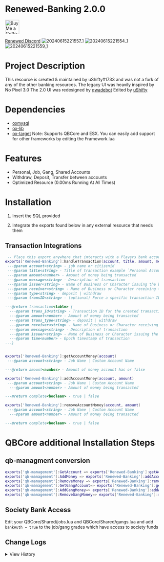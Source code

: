 # Renewed-Banking 2.0.0
<a href='https://ko-fi.com/ushifty' target='_blank'><img height='35' style='border:0px;height:46px;' src='https://az743702.vo.msecnd.net/cdn/kofi3.png?v=0' border='0' alt='Buy Me a Coffee at ko-fi.com' />
 
 [Renewed Discord](https://discord.gg/P3RMrbwA8n)
![20240615221557_1](https://github.com/krim27/Renewed-Banking/assets/92454198/7dc64f2f-faa9-4a34-819f-f5372fc81637)
![20240615221554_1](https://github.com/krim27/Renewed-Banking/assets/92454198/32b7dc7b-3842-4cfa-8663-f0a43b50b2bc)
![20240615221559_1](https://github.com/krim27/Renewed-Banking/assets/92454198/af8216dd-4144-44fd-b5d5-2f20c1be9aa2)

# Project Description
This resource is created & maintained by uShifty#1733 and was not a fork of any of the other banking resources.
The legacy UI was heavily inspired by No Pixel 3.0
The 2.0 UI was redesigned by [qwadebot](https://github.com/qw-scripts) Edited by [uShifty](https://github.com/uShifty)


# Dependencies
* [oxmysql](https://github.com/overextended/oxmysql)
* [ox-lib](https://github.com/overextended/ox_lib)
* [ox-target](https://github.com/overextended/ox_target)
Note: Supports QBCore and ESX. You can easily add support for other frameworks by editing the Framework.lua
 
# Features
* Personal, Job, Gang, Shared Accounts
* Withdraw, Deposit, Transfer between accounts
* Optimized Resource (0.00ms Running At All Times)

# Installation

1) Insert the SQL provided

2) Integrate the exports found below in any external resource that needs them
 
## Transaction Integrations

```lua
 -- Place this export anywhere that interacts with a Players bank account. (Where it adds or removes money from bank)
exports['Renewed-Banking']:handleTransaction(account, title, amount, message, issuer, receiver, type, transID)
 ---@param account<string> - job name or citizenid
 ---@param title<string> - Title of transaction example `Personal Account / ${Player.PlayerData.citizenid}`
 ---@param amount<number> - Amount of money being transacted
 ---@param message<string> - Description of transaction
 ---@param issuer<string> - Name of Business or Character issuing the bill
 ---@param receiver<string> - Name of Business or Character receiving the bill
 ---@param type<string> - deposit | withdraw
 ---@param transID<string> - (optional) Force a specific transaction ID instead of generating one.

---@return transaction<table> {
  ---@param trans_id<string> - Transaction ID for the created transaction
  ---@param amount<number> - Amount of money being transacted
  ---@param trans_type<string> - deposit | withdraw
  ---@param receiver<string> - Name of Business or Character receiving the bill
  ---@param message<string> - Description of transaction
  ---@param issuer<string> - Name of Business or Character issuing the bill
  ---@param time<number> - Epoch timestamp of transaction
---}


exports['Renewed-Banking']:getAccountMoney(account)
 ---@param account<string> - Job Name | Custom Account Name

---@return amount<number> - Amount of money account has or false

exports['Renewed-Banking']:addAccountMoney(account, amount)
 ---@param account<string> - Job Name | Custom Account Name
  ---@param amount<number> - Amount of money being transacted

---@return complete<boolean> - true | false

exports['Renewed-Banking']:removeAccountMoney(account, amount)
 ---@param account<string> - Job Name | Custom Account Name
  ---@param amount<number> - Amount of money being transacted

---@return complete<boolean> - true | false
```

# QBCore additional Installation Steps 
## qb-managment conversion
```lua
exports['qb-management']:GetAccount => exports['Renewed-Banking']:getAccountMoney
exports['qb-management']:AddMoney => exports['Renewed-Banking']:addAccountMoney
exports['qb-management']:RemoveMoney => exports['Renewed-Banking']:removeAccountMoney
exports['qb-management']:GetGangAccount=> exports['Renewed-Banking']:getAccountMoney
exports['qb-management']:AddGangMoney=> exports['Renewed-Banking']:addAccountMoney
exports['qb-management']:RemoveGangMoney=> exports['Renewed-Banking']:removeAccountMoney
```
## Society Bank Access
Edit your QBCore/Shared/jobs.lua and QBCore/Shared/gangs.lua and add `bankAuth = true` to the job/gang grades which have access to society funds


 ## Change Logs
<details>
 <summary>View History</summary>

 V2.0.0
 ```
 New UI Design
 ESX Support Added
 QB Dependacies switched to OX
 Massive server side optimizations
 Rework inital codebase
 Delete created accounts
 ```
 
 V1.0.5
 ```
 Fix OX integration being ATM only
 Added Renewed Phones MultiJob Support (Enable in config)
 Fix onResourceStop errors for QB target users
 Fixed a couple Account Menu bugs from 1.0.4 OX integration
 Slight client side cleanup
 Fix exploit allowing players to highjack sub accounts
 ```
 
 v1.0.4
 ```
 Add server export to get an accounts transactions.
 Add /givecash command
 Added ox lib and target support
 ```
 
 V1.0.3
 ```
 Fixes the default message when no message is provided when transferring
 Added Bank Checks for those who dont like to configure their QBCore
 Added a check to ensure player cache exists
 Fixed bug with shared accounts and entering a negative value
 ```
 
 V1.0.2
 ```
 Added Gangs To SQL
 Disabled Deposit At ATM Machines
 Fix Error "Form Submission Canceled"
 QBCore Locale System Implementation
 Implemented Translations To UI (No Need To Edit UI Anymore)
 Fix Balance & Transactions Update
 Fix Transaction Default Message
 ```

 V1.0.1
 ```
 Added Banking Blips
 ```
</details>
